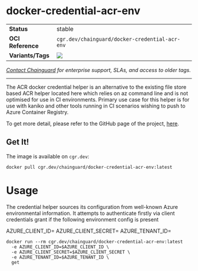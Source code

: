 <!--monopod:start-->
# docker-credential-acr-env
| | |
| - | - |
| **Status** | stable |
| **OCI Reference** | `cgr.dev/chainguard/docker-credential-acr-env` |
| **Variants/Tags** | ![](https://storage.googleapis.com/chainguard-images-build-outputs/summary/docker-credential-acr-env.svg) |

*[Contact Chainguard](https://www.chainguard.dev/chainguard-images) for enterprise support, SLAs, and access to older tags.*

---
<!--monopod:end-->

The ACR docker credential helper is an alternative to the existing file store based ACR helper located here which relies on az command line and is not optimised for use in CI environments. Primary use case for this helper is for use with kaniko and other tools running in CI scenarios wishing to push to Azure Container Registry.

To get more detail, please refer to the GitHub page of the project, [here](https://github.com/chrismellard/docker-credential-acr-env).

## Get It!

The image is available on `cgr.dev`:

```
docker pull cgr.dev/chainguard/docker-credential-acr-env:latest
```

# Usage

The credential helper sources its configuration from well-known Azure environmental information. It attempts to authenticate firstly via client credentials grant if the following environment config is present

AZURE_CLIENT_ID=<clientID>
AZURE_CLIENT_SECRET=<clientSecret>
AZURE_TENANT_ID=<tenantId>

```shell
docker run --rm cgr.dev/chainguard/docker-credential-acr-env:latest
  -e AZURE_CLIENT_ID=$AZURE_CLIENT_ID \
  -e AZURE_CLIENT_SECRET=$AZURE_CLIENT_SECRET \
  -e AZURE_TENANT_ID=$AZURE_TENANT_ID \
  get
```